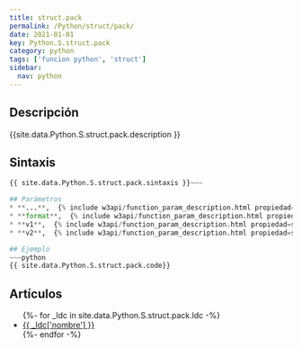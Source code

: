 ```yaml
---
title: struct.pack
permalink: /Python/struct/pack/
date: 2021-01-01
key: Python.S.struct.pack
category: python
tags: ['funcion python', 'struct']
sidebar: 
  nav: python
---
```


## Descripción
{{site.data.Python.S.struct.pack.description }}

## Sintaxis
~~~python
{{ site.data.Python.S.struct.pack.sintaxis }}~~~

## Parámetros
* **...**,  {% include w3api/function_param_description.html propiedad=site.data.Python.S.struct.pack valor="..." %}
* **format**,  {% include w3api/function_param_description.html propiedad=site.data.Python.S.struct.pack valor="format" %}
* **v1**,  {% include w3api/function_param_description.html propiedad=site.data.Python.S.struct.pack valor="v1" %}
* **v2**,  {% include w3api/function_param_description.html propiedad=site.data.Python.S.struct.pack valor="v2" %}

## Ejemplo
~~~python
{{ site.data.Python.S.struct.pack.code}}
~~~

## Artículos
<ul>
{%- for _ldc in site.data.Python.S.struct.pack.ldc -%}
   <li>
       <a href="{{_ldc['url'] }}">{{ _ldc['nombre'] }}</a>
   </li>
{%- endfor -%}
</ul>
